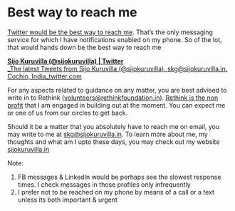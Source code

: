 # Best way to reach me



[Twitter would be the best way to reach me](https://twitter.com/sijokuruvilla). That’s the only messaging service for which I have notifications enabled on my phone. So of the lot, that would hands down be the best way to reach me

[**Sijo Kuruvilla \(@sijokuruvilla\) \| Twitter**  
_The latest Tweets from Sijo Kuruvilla \(@sijokuruvilla\). skg@sijokuruvilla.in. Cochin, India_twitter.com](https://twitter.com/sijokuruvilla)

For any aspects related to guidance on any matter, you are best advised to write in to Rethink \(volunteers@rethinkfoundation.in\). [Rethink is the non profit](https://wiki.rethinkfoundation.in/Main_Page) that I am engaged in building out at the moment. You can expect me or one of us from our circles to get back.

Should it be a matter that you absolutely have to reach me on email, you may write to me at skg@sijokuruvilla.in. To learn more about me, my thoughts and what am I upto these days, you may check out my website [sijokuruvilla.in](http://sijokuruvilla.in/)

Note:

1. FB messages & LinkedIn would be perhaps see the slowest response times. I check messages in those profiles only infrequently
2. I prefer not to be reached on my phone by means of a call or a text unless its both important & urgent

